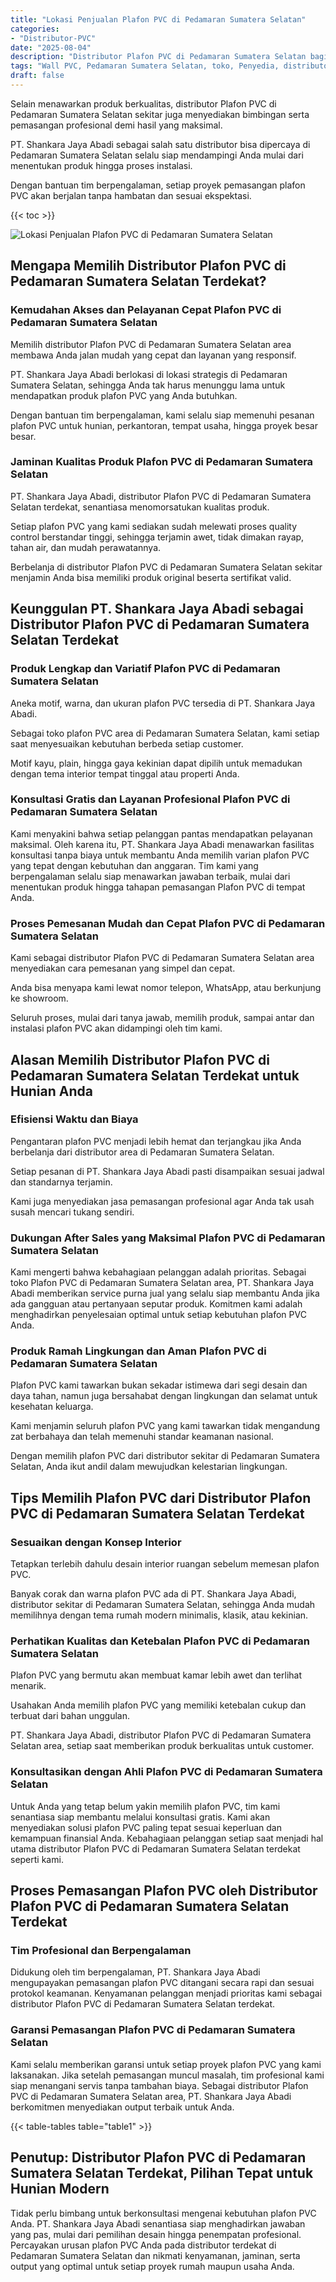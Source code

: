 ```yaml
---
title: "Lokasi Penjualan Plafon PVC di Pedamaran Sumatera Selatan"
categories: 
- "Distributor-PVC"
date: "2025-08-04"
description: "Distributor Plafon PVC di Pedamaran Sumatera Selatan bagi tempat tinggal, perkantoran, dan toko. Panel berkualitas, variasi motif, warna modern, dengan layanan instalasi ditangani oleh teknisi berpengalaman dan kepastian resmi!|Jasa distribusi Plafon PVC di Pedamaran Sumatera Selatan untuk kebutuhan tempat tinggal, kantor, maupun gerai, dengan material berkualitas dan penempatan oleh tenaga ahli profesional serta jaminan resmi.|Solusi Plafon PVC di Pedamaran Sumatera Selatan yang terbukti bagi tempat tinggal, perkantoran, serta ritel, bersama panel berkualitas dan penempatan ditangani oleh tenaga ahli profesional serta kepastian resmi.|Penjualan Plafon PVC di Pedamaran Sumatera Selatan untuk rumah, kantor, serta ritel, beserta produk unggulan dan penempatan oleh teknisi ahli, lengkap beserta garansi resmi.}"
tags: "Wall PVC, Pedamaran Sumatera Selatan, toko, Penyedia, distributor"
draft: false
---
```


Selain menawarkan produk berkualitas, distributor Plafon PVC di Pedamaran Sumatera Selatan sekitar juga menyediakan bimbingan serta pemasangan profesional demi hasil yang maksimal.

PT. Shankara Jaya Abadi sebagai salah satu distributor bisa dipercaya di Pedamaran Sumatera Selatan selalu siap mendampingi Anda mulai dari menentukan produk hingga proses instalasi.

Dengan bantuan tim berpengalaman, setiap proyek pemasangan plafon PVC akan berjalan tanpa hambatan dan sesuai ekspektasi.

{{< toc >}}

![Lokasi Penjualan Plafon PVC di Pedamaran Sumatera Selatan](/images/Distributor-PVC/Lokasi-Penjualan-Plafon-PVC-di-Pedamaran-Sumatera-Selatan.png)


## Mengapa Memilih Distributor Plafon PVC di Pedamaran Sumatera Selatan Terdekat?

### Kemudahan Akses dan Pelayanan Cepat Plafon PVC di Pedamaran Sumatera Selatan

Memilih distributor Plafon PVC di Pedamaran Sumatera Selatan area membawa Anda jalan mudah yang cepat dan layanan yang responsif.

PT. Shankara Jaya Abadi berlokasi di lokasi strategis di Pedamaran Sumatera Selatan, sehingga Anda tak harus menunggu lama untuk mendapatkan produk plafon PVC yang Anda butuhkan.

Dengan bantuan tim berpengalaman, kami selalu siap memenuhi pesanan plafon PVC untuk hunian, perkantoran, tempat usaha, hingga proyek besar besar.

### Jaminan Kualitas Produk Plafon PVC di Pedamaran Sumatera Selatan

PT. Shankara Jaya Abadi, distributor Plafon PVC di Pedamaran Sumatera Selatan terdekat, senantiasa menomorsatukan kualitas produk.

Setiap plafon PVC yang kami sediakan sudah melewati proses quality control berstandar tinggi, sehingga terjamin awet, tidak dimakan rayap, tahan air, dan mudah perawatannya.

Berbelanja di distributor Plafon PVC di Pedamaran Sumatera Selatan sekitar menjamin Anda bisa memiliki produk original beserta sertifikat valid.

## Keunggulan PT. Shankara Jaya Abadi sebagai Distributor Plafon PVC di Pedamaran Sumatera Selatan Terdekat

### Produk Lengkap dan Variatif Plafon PVC di Pedamaran Sumatera Selatan

Aneka motif, warna, dan ukuran plafon PVC tersedia di PT. Shankara Jaya Abadi.

Sebagai toko plafon PVC area di Pedamaran Sumatera Selatan, kami setiap saat menyesuaikan kebutuhan berbeda setiap customer.

Motif kayu, plain, hingga gaya kekinian dapat dipilih untuk memadukan dengan tema interior tempat tinggal atau properti Anda.

### Konsultasi Gratis dan Layanan Profesional Plafon PVC di Pedamaran Sumatera Selatan

Kami menyakini bahwa setiap pelanggan pantas mendapatkan pelayanan maksimal. Oleh karena itu, PT. Shankara Jaya Abadi menawarkan fasilitas konsultasi tanpa biaya untuk membantu Anda memilih varian plafon PVC yang tepat dengan kebutuhan dan anggaran. Tim kami yang berpengalaman selalu siap menawarkan jawaban terbaik, mulai dari menentukan produk hingga tahapan pemasangan Plafon PVC di tempat Anda.

### Proses Pemesanan Mudah dan Cepat Plafon PVC di Pedamaran Sumatera Selatan

Kami sebagai distributor Plafon PVC di Pedamaran Sumatera Selatan area menyediakan cara pemesanan yang simpel dan cepat.

Anda bisa menyapa kami lewat nomor telepon, WhatsApp, atau berkunjung ke showroom.

Seluruh proses, mulai dari tanya jawab, memilih produk, sampai antar dan instalasi plafon PVC akan didampingi oleh tim kami.

## Alasan Memilih Distributor Plafon PVC di Pedamaran Sumatera Selatan Terdekat untuk Hunian Anda

### Efisiensi Waktu dan Biaya

Pengantaran plafon PVC menjadi lebih hemat dan terjangkau jika Anda berbelanja dari distributor area di Pedamaran Sumatera Selatan.

Setiap pesanan di PT. Shankara Jaya Abadi pasti disampaikan sesuai jadwal dan standarnya terjamin.

Kami juga menyediakan jasa pemasangan profesional agar Anda tak usah susah mencari tukang sendiri.

### Dukungan After Sales yang Maksimal Plafon PVC di Pedamaran Sumatera Selatan

Kami mengerti bahwa kebahagiaan pelanggan adalah prioritas. Sebagai toko Plafon PVC di Pedamaran Sumatera Selatan area, PT. Shankara Jaya Abadi memberikan service purna jual yang selalu siap membantu Anda jika ada gangguan atau pertanyaan seputar produk. Komitmen kami adalah menghadirkan penyelesaian optimal untuk setiap kebutuhan plafon PVC Anda.

### Produk Ramah Lingkungan dan Aman Plafon PVC di Pedamaran Sumatera Selatan

Plafon PVC kami tawarkan bukan sekadar istimewa dari segi desain dan daya tahan, namun juga bersahabat dengan lingkungan dan selamat untuk kesehatan keluarga.

Kami menjamin seluruh plafon PVC yang kami tawarkan tidak mengandung zat berbahaya dan telah memenuhi standar keamanan nasional.

Dengan memilih plafon PVC dari distributor sekitar di Pedamaran Sumatera Selatan, Anda ikut andil dalam mewujudkan kelestarian lingkungan.

## Tips Memilih Plafon PVC dari Distributor Plafon PVC di Pedamaran Sumatera Selatan Terdekat

### Sesuaikan dengan Konsep Interior

Tetapkan terlebih dahulu desain interior ruangan sebelum memesan plafon PVC.

Banyak corak dan warna plafon PVC ada di PT. Shankara Jaya Abadi, distributor sekitar di Pedamaran Sumatera Selatan, sehingga Anda mudah memilihnya dengan tema rumah modern minimalis, klasik, atau kekinian.

### Perhatikan Kualitas dan Ketebalan Plafon PVC di Pedamaran Sumatera Selatan

Plafon PVC yang bermutu akan membuat kamar lebih awet dan terlihat menarik.

Usahakan Anda memilih plafon PVC yang memiliki ketebalan cukup dan terbuat dari bahan unggulan.

PT. Shankara Jaya Abadi, distributor Plafon PVC di Pedamaran Sumatera Selatan area, setiap saat memberikan produk berkualitas untuk customer.

### Konsultasikan dengan Ahli Plafon PVC di Pedamaran Sumatera Selatan

Untuk Anda yang tetap belum yakin memilih plafon PVC, tim kami senantiasa siap membantu melalui konsultasi gratis. Kami akan menyediakan solusi plafon PVC paling tepat sesuai keperluan dan kemampuan finansial Anda. Kebahagiaan pelanggan setiap saat menjadi hal utama distributor Plafon PVC di Pedamaran Sumatera Selatan terdekat seperti kami.

## Proses Pemasangan Plafon PVC oleh Distributor Plafon PVC di Pedamaran Sumatera Selatan Terdekat

### Tim Profesional dan Berpengalaman

Didukung oleh tim berpengalaman, PT. Shankara Jaya Abadi mengupayakan pemasangan plafon PVC ditangani secara rapi dan sesuai protokol keamanan. Kenyamanan pelanggan menjadi prioritas kami sebagai distributor Plafon PVC di Pedamaran Sumatera Selatan terdekat.

### Garansi Pemasangan Plafon PVC di Pedamaran Sumatera Selatan

Kami selalu memberikan garansi untuk setiap proyek plafon PVC yang kami laksanakan. Jika setelah pemasangan muncul masalah, tim profesional kami siap menangani servis tanpa tambahan biaya. Sebagai distributor Plafon PVC di Pedamaran Sumatera Selatan area, PT. Shankara Jaya Abadi berkomitmen menyediakan output terbaik untuk Anda.

{{< table-tables table="table1" >}}

## Penutup: Distributor Plafon PVC di Pedamaran Sumatera Selatan Terdekat, Pilihan Tepat untuk Hunian Modern

Tidak perlu bimbang untuk berkonsultasi mengenai kebutuhan plafon PVC Anda. PT. Shankara Jaya Abadi senantiasa siap menghadirkan jawaban yang pas, mulai dari pemilihan desain hingga penempatan profesional. Percayakan urusan plafon PVC Anda pada distributor terdekat di Pedamaran Sumatera Selatan dan nikmati kenyamanan, jaminan, serta output yang optimal untuk setiap proyek rumah maupun usaha Anda.